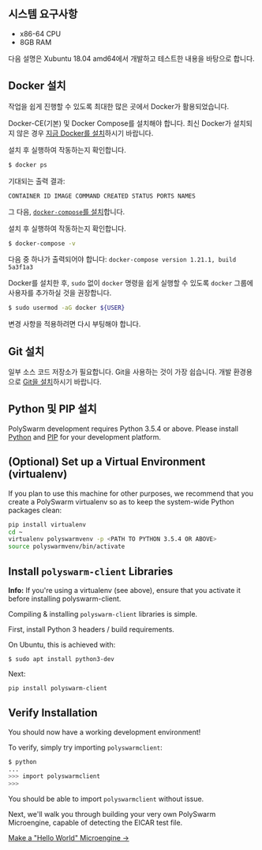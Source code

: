 ## 시스템 요구사항

* x86-64 CPU
* 8GB RAM

다음 설명은 Xubuntu 18.04 amd64에서 개발하고 테스트한 내용을 바탕으로 합니다.

## Docker 설치

작업을 쉽게 진행할 수 있도록 최대한 많은 곳에서 Docker가 활용되었습니다.

Docker-CE(기본) 및 Docker Compose를 설치해야 합니다. 최신 Docker가 설치되지 않은 경우 [지금 Docker를 설치](https://docs.docker.com/install/)하시기 바랍니다.

설치 후 실행하여 작동하는지 확인합니다.

```bash
$ docker ps
```

기대되는 출력 결과:

    CONTAINER ID IMAGE COMMAND CREATED STATUS PORTS NAMES
    

그 다음, [`docker-compose`를 설치](https://docs.docker.com/compose/install/)합니다.

설치 후 실행하여 작동하는지 확인합니다.

```bash
$ docker-compose -v
```

다음 중 하나가 출력되어야 합니다: `docker-compose version 1.21.1, build 5a3f1a3`

Docker를 설치한 후, `sudo` 없이 `docker` 명령을 쉽게 실행할 수 있도록 `docker` 그룹에 사용자를 추가하실 것을 권장합니다.

```bash
$ sudo usermod -aG docker ${USER}
```

변경 사항을 적용하려면 다시 부팅해야 합니다.

## Git 설치

일부 소스 코드 저장소가 필요합니다. Git을 사용하는 것이 가장 쉽습니다. 개발 환경용으로 [Git을 설치](https://git-scm.com/book/en/v2/Getting-Started-Installing-Git)하시기 바랍니다.

## Python 및 PIP 설치

PolySwarm development requires Python 3.5.4 or above. Please install [Python](https://www.python.org/downloads/) and [PIP](https://pip.pypa.io/en/stable/installing/) for your development platform.

## (Optional) Set up a Virtual Environment (virtualenv)

If you plan to use this machine for other purposes, we recommend that you create a PolySwarm virtualenv so as to keep the system-wide Python packages clean:

```bash
pip install virtualenv
cd ~
virtualenv polyswarmvenv -p <PATH TO PYTHON 3.5.4 OR ABOVE>
source polyswarmvenv/bin/activate
```

## Install `polyswarm-client` Libraries

<div class="m-flag">
  <p>
    <strong>Info:</strong>
    If you're using a virtualenv (see above), ensure that you activate it before installing polyswarm-client.
  </p>
</div>

Compiling & installing `polyswarm-client` libraries is simple.

First, install Python 3 headers / build requirements.

On Ubuntu, this is achieved with:

    $ sudo apt install python3-dev
    

Next:

```bash
pip install polyswarm-client
```

## Verify Installation

You should now have a working development environment!

To verify, simply try importing `polyswarmclient`:

```bash
$ python
...
>>> import polyswarmclient
>>>
```

You should be able to import `polyswarmclient` without issue.

Next, we'll walk you through building your very own PolySwarm Microengine, capable of detecting the EICAR test file.

[Make a "Hello World" Microengine →](/microengines-scratch-to-eicar/)
